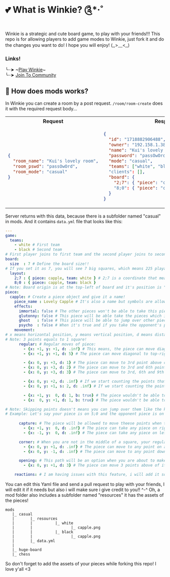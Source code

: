 # 💕 What is Winkie? ༊*·˚
Winkie is a strategic and cute board game, to play with your friends!!! This repo is for allowing players to add game modes to Winkie, just fork it and do the changes you want to do! I hope you will enjoy! (,,>﹏<,,)

### **Links!** <br/>
╰┈➤ ~[Play Winkie]()~ <br/>
╰┈➤ [Join To Community](https://discord.gg/XDWyeekEFY)

## 🎀 How does mods works?

In Winkie you can create a room by a post request. `/room/room-create` does it with the required request body...

<table>
<tr>
<th>Request</th>
<th>Response</th>
</tr>
<tr>
<td>
  
```json
{
  "room_name": "Kui's lovely room",
  "room_pswd": "passOwOrd",
  "room_mode": "casual"
}
```

</td>
<td>

```json
{
  "id": "1718882906488",
  "owner": "192.158.1.38",
  "name": "Kui's lovely room",
  "password": "passOwOrd",
  "mode": "casual",
  "teams": ["white", "black"]
  "clients": [],
  "board": {
    "2;7": { "piece": "capple", "team": "white" }
    "8;0": { "piece": "capple", "team": "black" }
  }
}
```

</td>
</tr>
</table>

Server returns with this data, because there is a subfolder named "casual" in mods. And it contains `data.yml` file that looks like this:
```yml
---
game:
  teams:
    - white # First team
    - black # Second team
# First player joins to first team and the second player joins to second team, if a third person joins too their team will be set as "spectator" :3
board:
  size  : 7 # Define the board size!!
# If you set it as 7, you will see 7 big squares, which means 225 playable square!! because of Winkie's perfect rules OwO (The formula is (2n+1)^2 if you want to calculate)
  layout:
    2;7 : { piece: capple, team: white } # 2;7 is a coordinate that means x: 2, y: 7, and it defines which piece will be placed on that square on which team!! ^-^
    8;0 : { piece: capple, team: black }
# Note: Board origin is at the top-left of board and it's position is "0;0" \(^ω^\ )
piece: 
  capple: # Create a piece object and give it a name!
    piece_name : Lovely Capple # It's also a name but symbols are allowed.. So you can *ੈ✩‧₊˚༺ ժׁׅ݊ ꫀׁׅܻ ᝯׁ ᨵׁׅ ꭈׁׅ ɑׁׅ֮ tׁׅ ꫀׁׅܻ ༻*ੈ✩‧₊˚ the name!
    effects:
      immortal: false # The other pieces won't be able to take this piece when this setting is set to true!
      glutonny: false # This piece will be able take the pieces which is from the same team with it when this setting set to true! (Don't ask why, it sounds like a good feature U⩊U)
      ghost   : false # This piece will be able to jump over other pieces when this setting set to true!
      psycho  : false # When it's true and if you take the opponent's piece with this piece, it will be your turn again. But you can only move the same piece (It repeats itself)!!
    movement:
# x means horizontal position, y means vertical position, d means distance and works like repeat count, b means block it or not, s means skip! Let me give you some examples!! ^-^
# Note: 3 points equals to 1 square!
      regular: # Regular moves of piece:
        - {x: +1, y: +1, d: .inf} # This means, the piece can move diagonal to top-right with no limits!
        - {x: +1, y: +1, d: 5} # The piece can move diagonal to top-right with for first 5 square!

        - {x: 0, y: +3, d: 1} # The piece can move to 3rd point above of it!
        - {x: 0, y: +3, d: 2} # The piece can move to 3rd and 6th point above of it!
        - {x: 0, y: +3, d: 3} # The piece can move to 3rd, 6th and 9th point above of it!

        - {x: 0, y: +2, d: .inf} # If we start counting the points that above the piece, the piece will able to move only even numbers that we counted.
        - {x: 0, y: +1, s: 2, d: .inf} # If we start counting the points that above the piece, the piece will able to move only odd numbers that we counted.

        - {x: +1, y:  0, d: 1, b: true} # The piece wouldn't be able to move 1 point right.
        - {x:  0, y: +1, d: 1, b: true} # The piece wouldn't be able to move 1 point above.

# Note: Skipping points doesn't means you can jump over them like the knight from chess! You need to set true the "ghost" from the effects if you want to jump over them. (¬_¬")
# Example: Let's say your piece is on 5;0 and the opponent piece is on 4;0 your regular movements contains {x: -2, y: 0, d: .inf} You can't be able to move to 3;0 because eney will block the path!  
      
      capture: # The piece will be allowed to move theese points when the opponent piece is standing on them... TO DESTROY THEM!!! (˶ˆ꒳ˆ˵)
        - {x: +1, y:  0, d: .inf} # The piece can take any piece on right side.
        - {x: -1, y:  0, d: .inf} # The piece can take any piece on left side.

      corner: # When you are not in the middle of a square, your regular moves will be blocked and this moves will be allowed.
        - {x: 0, y: +1, d: .inf} # The piece can move to any point on above of it!
        - {x: 0, y: -1, d: .inf} # The piece can move to any point down of it!

      opening: # This path will be an option when you are about to make the first move wtih this piece! Just like moving 2 squares on first move with pawns. 
        - {x: 0, y: +1, d: 3} # The piece can move 3 points above of it on first move.

    reactions: # I am having issues with this feature, i will add it soon... T-T
```

You can edit this Yaml file and send a pull request to play with your friends, I will edit it if it needs but also i will make sure i give credit to you!! ^-^
Oh, a mod folder also includes a subfolder named "resources" it has the assets of the pieces!

```
mods
   |_ casual
   |       |_ resources
   |       |          |_ white
   |       |                 |_ capple.png
   |       |          |_ black
   |       |                 |_ capple.png
   |       |_ data.yml
   |
   |_ huge-board
   |_ chess
```
So don't forget to add the assets of your pieces while forking this repo!
I love y'all <3
